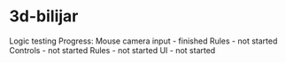 # 3d-bilijar
Logic testing
Progress:
Mouse camera input - finished
Rules - not started
Controls - not started
Rules - not started
UI - not started
